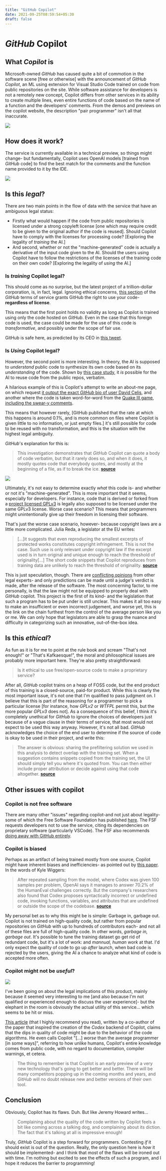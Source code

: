 ```yaml
---
title: "GitHub Copilot"
date: 2021-09-25T08:59:54+05:30
draft: false
---
```


# *GitHub* Copilot

## What *Copilot* is

Microsoft-owned *GitHub* has caused quite a bit of commotion in the
software scene \[free or otherwise\] with the announcement of *GitHub
Copilot*, an ML using extension for Visual Studio Code trained on code
from public repositories on the site. While software assistance for
developers is not a remotely new concept, Copilot differs from other
services in its ability to create multiple lines, even entire functions
of code based on the name of a function and the developers' comments.
From the demos and previews on the copilot website, the description
"pair programmer" isn't all that inaccurate.

![](https://suryapranav.github.io/data/copilotgif.gif)

## How does it work?

The service is currently available in a technical preview, so things
might change- but fundamentally, Copilot uses OpenAI models \[trained
from *GitHub* code\] to find the best match for the comments and the
function name provided to it by the IDE.

![](https://suryapranav.github.io/data/copilot.png)

## Is this *legal*?

There are two main points in the flow of data with the service that have
an ambiguous legal status:

-   Firstly what would happen if the code from public repositories is
    licensed under a strong copyleft license \[one which may require
    credit to be given to the original author if the code is reused\].
    Should Copilot have to comply with the licenses for processing code?
    \[Exploring the legality of *training* the AI.\]
-   And second, whether or not the "machine-generated" code is actually
    a derivative of the input code given to the AI. Should the users
    using Copilot have to follow the restrictions of the licenses of the
    training code on their own code? \[Exploring the legality of *using*
    the AI.\]

### Is *training* Copilot legal?

This should come as no surprise, but the latest project of a
trillion-dollar corporation, is, in fact, legal. Ignoring ethical
concerns, [this
section](https://www.docs.github.com/en/github/site-policy/github-terms-of-service#4-license-grant-to-us)
of the *GitHub* terms of service grants GitHub the right to use your
code- **regardless of license**.

This means that the first point holds no validity as long as Copilot is
trained using only the code hosted on *GitHub*. Even in the case that
this foreign code is used, the case could be made for the use of this
code is *transformative*, and possibly under the scope of fair use.

GitHub is safe here, as predicted by its CEO in [this
tweet](https://www.twitter.com/natfriedman/status/1409914420579344385).

### Is *Using* Copilot legal?

However, the second point is more interesting. In theory, the AI is
supposed to *understand* public code to synthesize its own code based on
its *understanding* of the code. Shown by [this case
study](https://www.docs.github.com/en/github/copilot/research-recitation),
it *is* possible for the AI to reuse code from the public repos,
verbatim.

A hilarious example of this is Copilot's attempt to write an about-me
page, on which request [it output the exact *GitHub* bio of user David
Celis](https://www.twitter.com/davidcelis/status/1410749792825737219?s=20),
and another where the code is taken word-for-word from the [Quake III
game, including the swear-y
comments](https://twitter.com/mitsuhiko/status/1410886329924194309?s=20).

This means that however rarely, \[GitHub published that the rate at
which this happens is around 0.1%, and is more common on files where
Copilot is given little to no information, or just empty files.\] it's
still possible for code to be reused with no transformation, and this is
the situation with the highest legal ambiguity.

*GitHub*'s explanation for this is:

> This investigation demonstrates that *GitHub* Copilot can quote a body
> of code verbatim, but that it rarely does so, and when it does, it
> mostly quotes code that everybody quotes, and mostly at the beginning
> of a file, as if to break the ice.
> [__source__](https://www.docs.github.com/en/github/copilot/research-recitation)

![](https://suryapranav.github.io/data/graph.png)

Ultimately, it's not easy to determine exactly *what* this code is- and
whether or not it's "machine-generated". This is more important that it
seems, especially for developers. For instance, code that is derived or
forked from a [project licensed
GPLv3](https://www.twitter.com/eevee/status/1410037309848752128) is
legally also supposed to be licensed under the same GPLv3 license. Worse
case scenario? This means that programmers might unintentionally give up
their freedom in licensing their software.

That's just the worse case scenario, however- because copyright laws are
a little more complicated. Julia Reda, a legislator at the EU writes:

> \[…\]it suggests that even reproducing the smallest excerpts of
> protected works constitutes copyright infringement. This is not the
> case. Such use is only relevant under copyright law if the excerpt
> used is in turn original and unique enough to reach the threshold of
> originality\[…\] The short code snippets that Copilot reproduces from
> training data are unlikely to reach the threshold of originality.
> [__source__](https://www.juliareda.eu/2021/07/github-copilot-is-not-infringing-your-copyright/)

This is just speculation, though. There are
[conflicti](https://www.fossa.com/blog/analyzing-legal-implications-github-copilot/)[ng
opinions](https:/medium.com/geekculture/githubs-ai-copilot-might-get-you-sued-if-you-use-it-c1cade1ea229)
from other legal experts- and only predictions can be made until a
judge's verdict is made, after the release of the software. The most
concerning factor, to me personally, is that the law might not be
equipped to properly deal with *GitHub* copilot. This project is the
first of its kind- and the legislation that such a program has to be put
under is still unclear. This makes it all too easy to make an
insufficient or even incorrect judgement, and worse yet, this is the
link on the chain furthest from the control of the average person like
you or me. We can only hope that legislators are able to grasp the
nuance and difficulty in categorizing such an innovative, out-of-the-box
idea.

## Is this *ethical*?

As fun as it is for me to point at the rule book and scream "That's not
enough!" or "That's Kafkaesque!", the moral and philosophical issues are
probably more important here. They're also pretty straightforward:

> Is it ethical to use free/open-source code to make a proprietary service?

After all, *GitHub* copilot trains on a heap of FOSS code, but the end
product of this training is a closed-source, paid-for product. While
this is clearly the most important issue, it's not one that I'm
qualified to pass judgment on. I believe that this is part of the
reasoning for a programmer to pick a particular license \[for instance,
how *GPLv2* or *WTFPL* permit this, but the more popular *GPLv3* does
not\]. As a consequence of this belief, I think it's completely
unethical for *GitHub* to ignore the choices of developers just because
of a vague clause in their terms of service, that most would not expect
to be used this way anyway. However, it's not all bad. *GitHub*
acknowledges the choice of the end user to determine if the source of
code is okay to be used in their project, and write this:

> The answer is obvious: sharing the prefiltering solution we used in
> this analysis to detect overlap with the training set. When a
> suggestion contains snippets copied from the training set, the UI
> should simply tell you where it's quoted from. You can then either
> include proper attribution or decide against using that code
> altogether.
> [__source__](https://www.docs.github.com/en/github/copilot/research-recitation#conclusion-and-next-steps)

## Other issues with copilot

### Copilot is not free software

There are many other "issues" regarding copilot-and not just about
legality- some of which the Free Software Foundation has published
[here](https://www.www.fsf.org/blogs/licensing/fsf-funded-call-for-white-papers-on-philosophical-and-legal-uestions-around-copilot).
The FSF requests developers not to use the service, citing its
dependencies on proprietary software (particularly VSCode). The FSF also
recommends [doing away with GitHub
entirely](https://www.gnu.org/software/repo-criteria%20evaluation.html#/GitHub/).

### Copilot is biased

Perhaps as an artifact of being trained mostly from one source, Copilot
might have inherent biases and inefficiencies- as pointed out by [this
paper](https://www.arxiv.org/pdf/2107.03374.pdf). In the words of Kyle
Wiggers:

> After repeated sampling from the model, where Codex was given 100
> samples per problem, OpenAI says it manages to answer 70.2% of the
> HumanEval challenges correctly. But the company's researchers also
> found that Codex proposes syntactically incorrect or undefined code,
> invoking functions, variables, and attributes that are undefined or
> outside the scope of the codebase.
> [__source__](https://www.venturebeat.com/2021/07/08/openai-warns-ai-behind-githubs-copilot-may-be-susceptible-to-bias/)

My personal bet as to why this might be is simple: Garbage in, garbage
out. Copilot is not trained on high-quality code, but rather from
popular repositories on *GitHub* with up to hundreds of contributors
each- and not all of these files are full of high-quality code. In other
words, *garbage in, garbage out*. It's possible to tune the training
dataset go get rid of redundant code, but it's a lot of work: and
*mannual, human work* at that. I'd only expect the quality of code to go
up *after* launch, when bad code is rejected by the users, giving the AI
a chance to analyze what kind of code is accepted more often.

### Copilot might not be *useful*?

![](https://suryapranav.github.io/data/IntelliCodeUsageExamples.gif)

I've been going on about the legal implications of this product, mainly
because it seemed very interesting to me \[and also because I'm not
qualified or experienced enough to discuss the user experience\]- but
the elephant in the room is obviously the actual utility of this
service… which seems to be hit or miss.

[This article](https://www.www.fast.ai/2021/07/19/copilot/) (that I
highly recommend you read), written by a co-author of the paper that
inspired the creation of the *Codex* backend of Copilot, claims that the
dips in quality of code might be due to the behavior of the code
algorithms. He even calls Copilot "\[…\] *worse* than the average
programmer \[in some ways\]", referring to how unlike humans, Copilot's
entire knowledge comes from public code, with no regard to
documentation, compiler warnings, et cetera.

> The thing to remember is that Copilot is an early preview of a very
> new technology that's going to get better and better. There will be
> many competitors popping up in the coming months and years, and
> *GitHub* will no doubt release new and better versions of their own
> tool.

## Conclusion

Obviously, Copilot has its flaws. Duh. But like Jeremy Howard writes…

> Complaining about the quality of the code written by Copilot feels a
> bit like coming across a talking dog, and complaining about its
> diction. The fact that it's talking at all is impressive enough!

Truly, *GitHub* Copilot is a step forward for programmers. Contesting
*if* it should exist is out of the question. Really, the only question
here is *how* it should be implemented- and I think that most of the
flaws will be ironed out with time. I'm nothing but excited to see the
effects of such a program, and I hope it reduces the barrier to
programming!
